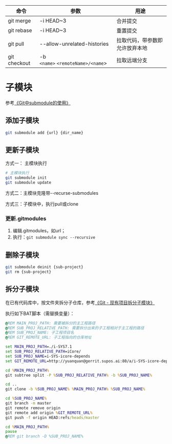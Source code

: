 | 命令         | 参数                                   | 用途                           |
| ------------ | -------------------------------------- | ------------------------------ |
| git merge    | -i HEAD~3                              | 合并提交                       |
| git rebase   | -i HEAD~3                              | 重置提交                       |
| git pull     | --allow-unrelated-histories            | 拉取代码，带参数即允许放弃本地 |
| git checkout | -b `<name>` `<remoteName>/<name`> | 拉取远端分支                   |

# 子模块

参考[《Git中submodule的使用》](https://zhuanlan.zhihu.com/p/87053283)

## 添加子模块

```bash
git submodule add {url} {dir_name}
```

## 更新子模块

方式一： 主模块执行

```bash
# 主模块执行
git submodule init
git submodule update
```

方式二：主模块克隆带--recurse-submodules

方式三：子模块中，执行pull或clone

### 更新.gitmodules

1. 编辑.gitmodules，如url；
2. 执行：`git submodule sync --recursive`

## 删除子模块

```bash
git submodule deinit {sub-project}
git rm {sub-project}
```

## 拆分子模块

在已有代码库中，按文件夹拆分子仓库，参考[《Git - 现有项目拆分子模块》](https://juejin.cn/post/6915229332147453966)

执行如下BAT脚本（需替换变量）：

```bat
@REM MAIN_PROJ_PATH: 需要被拆分的主工程路径
@REM SUB_PROJ_RELATIVE_PATH: 需要拆分出来的子工程相对于主工程的路径
@REM SUB_PROJ_NAME: 子工程项目名
@REM GIT_REMOTE_URL: 子工程指向的仓库地址

set MAIN_PROJ_PATH=./i-SYS7.1
set SUB_PROJ_RELATIVE_PATH=iCore/
set SUB_PROJ_NAME=i-SYS-icore-depends
set GIT_REMOTE_URL=http://yuanquan@gerrit.supos.ai:80/a/i-SYS-icore-depends

cd %MAIN_PROJ_PATH%
git subtree split -P %SUB_PROJ_RELATIVE_PATH% -b %SUB_PROJ_NAME%

cd ..
git clone -b %SUB_PROJ_NAME% %MAIN_PROJ_PATH% %SUB_PROJ_NAME%

cd %SUB_PROJ_NAME%
git branch -m master
git remote remove origin
git remote add origin %GIT_REMOTE_URL%
git push -f origin HEAD:refs/heads/master

cd %MAIN_PROJ_PATH%
pause
@REM git branch -D %SUB_PROJ_NAME%

```
